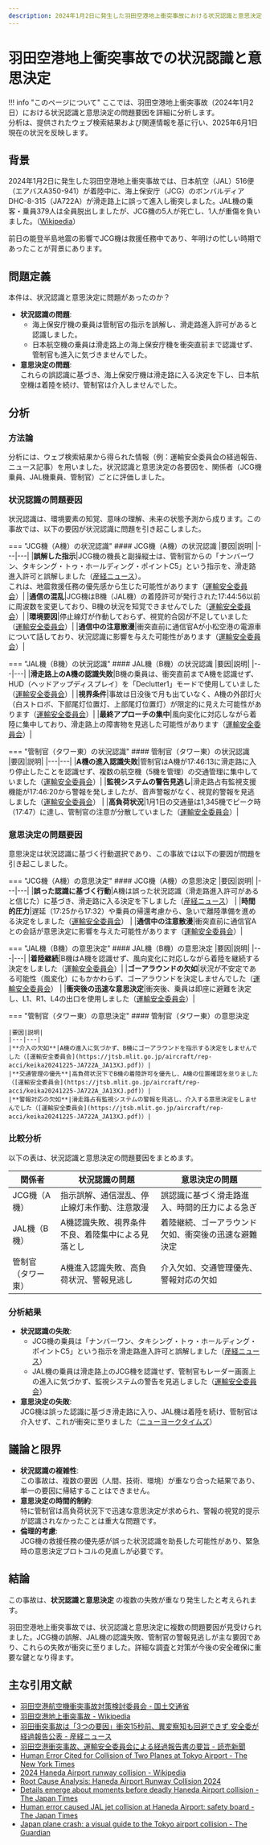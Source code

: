 ```yaml
---
description: 2024年1月2日に発生した羽田空港地上衝突事故における状況認識と意思決定の問題要因を詳細に分析。JCG機・JAL機・管制官それぞれの認識ミスや判断の背景を明らかにし、今後の安全対策に向けた議論を行います。
---
```

# 羽田空港地上衝突事故での状況認識と意思決定

!!! info "このページについて"
    ここでは、羽田空港地上衝突事故（2024年1月2日）における状況認識と意思決定の問題要因を詳細に分析します。  
    分析は、提供されたウェブ検索結果および関連情報を基に行い、2025年6月1日現在の状況を反映します。

## 背景  
2024年1月2日に発生した羽田空港地上衝突事故では、日本航空（JAL）516便（エアバスA350-941）が着陸中に、海上保安庁（JCG）のボンバルディアDHC-8-315（JA722A）が滑走路上に誤って進入し衝突しました。JAL機の乗客・乗員379人は全員脱出しましたが、JCG機の5人が死亡し、1人が重傷を負いました。（[Wikipedia](https://en.wikipedia.org/wiki/2024_Haneda_Airport_runway_collision)）

前日の能登半島地震の影響でJCG機は救援任務中であり、年明けの忙しい時期であったことが背景にあります。

## 問題定義

本件は、状況認識と意思決定に問題があったのか？

- **状況認識の問題**:  
    - 海上保安庁機の乗員は管制官の指示を誤解し、滑走路進入許可があると認識しました。
    - 日本航空機の乗員は滑走路上の海上保安庁機を衝突直前まで認識せず、管制官も進入に気づきませんでした。  
- **意思決定の問題**:  
これらの誤認識に基づき、海上保安庁機は滑走路に入る決定を下し、日本航空機は着陸を続け、管制官は介入しませんでした。  

## 分析  

### 方法論  
分析には、ウェブ検索結果から得られた情報（例：運輸安全委員会の経過報告、ニュース記事）を用いました。状況認識と意思決定の各要因を、関係者（JCG機乗員、JAL機乗員、管制官）ごとに評価しました。

### 状況認識の問題要因  
状況認識は、環境要素の知覚、意味の理解、未来の状態予測から成ります。この事故では、以下の要因が状況認識に問題を引き起こしました。

=== "JCG機（A機）の状況認識"
    #### JCG機（A機）の状況認識
    |要因|説明|
    |---|---|
    |**誤解した指示**|JCG機の機長と副操縦士は、管制官からの「ナンバーワン、タキシング・トゥ・ホールディング・ポイントC5」という指示を、滑走路進入許可と誤解しました（[産経ニュース](https://www.sankei.com/article/20241225-R4KFNVOAMBKUNO76LKG5XSTM4Q/)）。<br>これは、地震救援任務の優先感から生じた可能性があります（[運輸安全委員会](https://www.yomiuri.co.jp/national/20241225-OYT1T50101/)）|
    |**通信の混乱**|JCG機はB機（JAL機）の着陸許可が発行された17:44:56以前に周波数を変更しており、B機の状況を知覚できませんでした（[運輸安全委員会](https://jtsb.mlit.go.jp/aircraft/rep-acci/keika20241225-JA722A_JA13XJ.pdf)）|
    |**環境要因**|停止線灯が作動しておらず、視覚的合図が不足していました（[運輸安全委員会](https://jtsb.mlit.go.jp/aircraft/rep-acci/keika20241225-JA722A_JA13XJ.pdf)）|
    |**通信中の注意散漫**|衝突直前に通信官Aが小松空港の電源車について話しており、状況認識に影響を与えた可能性があります（[運輸安全委員会](https://jtsb.mlit.go.jp/aircraft/rep-acci/keika20241225-JA722A_JA13XJ.pdf)）|


=== "JAL機（B機）の状況認識"
    #### JAL機（B機）の状況認識
    |要因|説明|
    |---|---|
    |**滑走路上のA機の認識失敗**|B機の乗員は、衝突直前までA機を認識せず、HUD（ヘッドアップディスプレイ）を「Declutter1」モードで使用していました（[運輸安全委員会](https://jtsb.mlit.go.jp/aircraft/rep-acci/keika20241225-JA722A_JA13XJ.pdf)）|
    |**視界条件**|事故は日没後で月も出ていなく、A機の外部灯火（白ストロボ、下部尾灯位置灯、上部尾灯位置灯）が限定的に見えた可能性があります（[運輸安全委員会](https://jtsb.mlit.go.jp/aircraft/rep-acci/keika20241225-JA722A_JA13XJ.pdf)）|
    |**最終アプローチの集中**|風向変化に対応しながら着陸に集中しており、滑走路上の障害物を見逃した可能性があります（[運輸安全委員会](https://jtsb.mlit.go.jp/aircraft/rep-acci/keika20241225-JA722A_JA13XJ.pdf)）|


=== "管制官（タワー東）の状況認識"
    #### 管制官（タワー東）の状況認識  
    |要因|説明|
    |---|---|
    |**A機の進入認識失敗**|管制官はA機が17:46:13に滑走路に入り停止したことを認識せず、複数の航空機（5機を管理）の交通管理に集中していました（[運輸安全委員会](https://jtsb.mlit.go.jp/aircraft/rep-acci/keika20241225-JA722A_JA13XJ.pdf)）|
    |**監視システムの警告見逃し**|滑走路占有監視支援機能が17:46:20から警報を発しましたが、音声警報がなく、視覚的警報を見逃しました（[運輸安全委員会](https://jtsb.mlit.go.jp/aircraft/rep-acci/keika20241225-JA722A_JA13XJ.pdf)） |
    |**高負荷状況**|1月1日の交通量は1,345機でピーク時（17:47）に達し、管制官の注意が分散していました（[運輸安全委員会](https://jtsb.mlit.go.jp/aircraft/rep-acci/keika20241225-JA722A_JA13XJ.pdf)）|

### 意思決定の問題要因  
意思決定は状況認識に基づく行動選択であり、この事故では以下の要因が問題を引き起こしました。

=== "JCG機（A機）の意思決定"
    #### JCG機（A機）の意思決定
    |要因|説明|
    |---|---|
    |**誤った認識に基づく行動**|A機は誤った状況認識（滑走路進入許可があると信じた）に基づき、滑走路に入る決定を下しました（[産経ニュース](https://www.sankei.com/article/20241225-R4KFNVOAMBKUNO76LKG5XSTM4Q/)） |
    |**時間的圧力**|遅延（17:25から17:32）や乗員の帰還考慮から、急いで離陸準備を進める決定をしました（[運輸安全委員会](https://jtsb.mlit.go.jp/aircraft/rep-acci/keika20241225-JA722A_JA13XJ.pdf)） |
    |**通信中の注意散漫**|衝突直前に通信官Aとの会話が意思決定に影響を与えた可能性があります（[運輸安全委員会](https://jtsb.mlit.go.jp/aircraft/rep-acci/keika20241225-JA722A_JA13XJ.pdf)）|

=== "JAL機（B機）の意思決定"
    #### JAL機（B機）の意思決定
    |要因|説明|
    |---|---|
    |**着陸継続**|B機はA機を認識せず、風向変化に対応しながら着陸を継続する決定をしました（[運輸安全委員会](https://jtsb.mlit.go.jp/aircraft/rep-acci/keika20241225-JA722A_JA13XJ.pdf)）|
    |**ゴーアラウンドの欠如**|状況が不安定である可能性（風変化）にもかかわらず、ゴーアラウンドを決定しませんでした（[運輸安全委員会](https://jtsb.mlit.go.jp/aircraft/rep-acci/keika20241225-JA722A_JA13XJ.pdf)） |
    |**衝突後の迅速な意思決定**|衝突後、乗員は即座に避難を決定し、L1、R1、L4の出口を使用しました（[運輸安全委員会](https://jtsb.mlit.go.jp/aircraft/rep-acci/keika20241225-JA722A_JA13XJ.pdf)）|

=== "管制官（タワー東）の意思決定"
    #### 管制官（タワー東）の意思決定

    |要因|説明|
    |---|---|
    |**介入の欠如**|A機の進入に気づかず、B機にゴーアラウンドを指示する決定をしませんでした（[運輸安全委員会](https://jtsb.mlit.go.jp/aircraft/rep-acci/keika20241225-JA722A_JA13XJ.pdf)）|
    |**交通管理の優先**|高負荷状況下でB機の着陸許可を優先し、A機の位置確認を怠りました（[運輸安全委員会](https://jtsb.mlit.go.jp/aircraft/rep-acci/keika20241225-JA722A_JA13XJ.pdf)）|
    |**警報対応の欠如**|滑走路占有監視システムの警報を見逃し、介入する意思決定をしませんでした（[運輸安全委員会](https://jtsb.mlit.go.jp/aircraft/rep-acci/keika20241225-JA722A_JA13XJ.pdf)）|

### 比較分析  
以下の表は、状況認識と意思決定の問題要因をまとめます。

| **関係者** | **状況認識の問題** | **意思決定の問題** |
|---|---|---|
| JCG機（A機） | 指示誤解、通信混乱、停止線灯未作動、注意散漫 | 誤認識に基づく滑走路進入、時間的圧力による急ぎ |
| JAL機（B機） | A機認識失敗、視界条件不良、着陸集中による見落とし | 着陸継続、ゴーアラウンド欠如、衝突後の迅速な避難決定 |
| 管制官（タワー東）| A機進入認識失敗、高負荷状況、警報見逃し | 介入欠如、交通管理優先、警報対応の欠如 |

### 分析結果
- **状況認識の失敗**:  
    - JCG機の乗員は「ナンバーワン、タキシング・トゥ・ホールディング・ポイントC5」という指示を滑走路進入許可と誤解しました（[産経ニュース](https://www.sankei.com/article/20241225-R4KFNVOAMBKUNO76LKG5XSTM4Q/)）
    - JAL機の乗員は滑走路上のJCG機を認識せず、管制官もレーダー画面上の進入に気づかず、監視システムの警告を見逃しました（[運輸安全委員会](https://www.yomiuri.co.jp/national/20241225-OYT1T50101/)）
- **意思決定の失敗**:  
JCG機は誤った認識に基づき滑走路に入り、JAL機は着陸を続け、管制官は介入せず、これが衝突に至りました（[ニューヨークタイムズ](https://www.nytimes.com/2024/12/25/business/tokyo-haneda-plane-crash.html)）

## 議論と限界

- **状況認識の複雑性**:  
この事故は、複数の要因（人間、技術、環境）が重なり合った結果であり、単一の要因に帰結することはできません。  
- **意思決定の時間的制約**:  
特に管制官は高負荷状況下で迅速な意思決定が求められ、警報の視覚的提示が認識されなかったことは重大な問題です。  
- **倫理的考慮**:  
JCG機の救援任務の優先感が誤った状況認識を助長した可能性があり、緊急時の意思決定プロトコルの見直しが必要です。  

## 結論  
この事故は、**状況認識と意思決定** の複数の失敗が重なり発生したと考えられます。  

羽田空港地上衝突事故では、状況認識と意思決定に複数の問題要因が見受けられました。JCG機の誤解、JAL機の認識失敗、管制官の警報見逃しが主な要因であり、これらの失敗が衝突に至りました。詳細な調査と対策が今後の安全確保に重要な鍵となり得ます。


## 主な引用文献
- [羽田空港航空機衝突事故対策検討委員会 - 国土交通省](https://www.mlit.go.jp/koku/koku_tk13_000045.html)
- [羽田空港地上衝突事故 - Wikipedia](https://ja.wikipedia.org/wiki/羽田空港地上衝突事故)
- [羽田衝突事故は「3つの要因」衝突15秒前、異変察知も回避できず 安全委が経過報告公表 - 産経ニュース](https://www.sankei.com/article/20241225-R4KFNVOAMBKUNO76LKG5XSTM4Q/)
- [羽田空港衝突事故、運輸安全委員会による経過報告書の要旨 - 読売新聞](https://www.yomiuri.co.jp/national/20241225-OYT1T50101/)
- [Human Error Cited for Collision of Two Planes at Tokyo Airport - The New York Times](https://www.nytimes.com/2024/12/25/business/tokyo-haneda-plane-crash.html)
- [2024 Haneda Airport runway collision - Wikipedia](https://en.wikipedia.org/wiki/2024_Haneda_Airport_runway_collision)
- [Root Cause Analysis: Haneda Airport Runway Collision 2024](https://www.prosolvr.tech/knowledgebase/haneda-airport-collision.html)
- [Details emerge about moments before deadly Haneda Airport collision - The Japan Times](https://www.japantimes.co.jp/news/2024/01/04/japan/haneda-airport-collision-causes/)
- [Human error caused JAL jet collision at Haneda Airport: safety board - The Japan Times](https://www.japantimes.co.jp/news/2024/12/25/japan/haneda-collision-report/)
- [Japan plane crash: a visual guide to the Tokyo airport collision - The Guardian](https://www.theguardian.com/world/2024/jan/02/japan-plane-crash-visual-guide-tokyo-airport-accident)